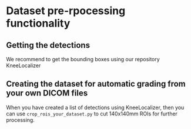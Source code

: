 # Dataset pre-rpocessing functionality

## Getting the detections
We recommend to get the bounding boxes using our repository KneeLocalizer

## Creating the dataset for automatic grading from your own DICOM files
When you have created a list of detections using KneeLocalizer, then you can use `crop_rois_your_dataset.py` to cut 140x140mm ROIs for further processing.